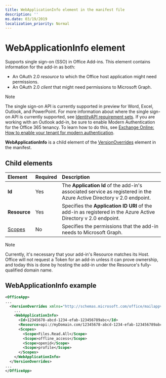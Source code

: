 ```yaml
---
title: WebApplicationInfo element in the manifest file
description: ''
ms.date: 03/19/2019
localization_priority: Normal
---
```


# WebApplicationInfo element

Supports single sign-on (SSO) in Office Add-ins. This element contains information for the add-in as both:

- An OAuth 2.0 *resource* to which the Office host application might need permissions.
- An OAuth 2.0 *client* that might need permissions to Microsoft Graph.

> [!NOTE]
> The single sign-on API is currently supported in preview for Word, Excel, Outlook, and PowerPoint. For more information about where the single sign-on API is currently supported, see [IdentityAPI requirement sets](/office/dev/add-ins/reference/requirement-sets/identity-api-requirement-sets). If you are working with an Outlook add-in, be sure to enable Modern Authentication for the Office 365 tenancy. To learn how to do this, see [Exchange Online: How to enable your tenant for modern authentication](https://social.technet.microsoft.com/wiki/contents/articles/32711.exchange-online-how-to-enable-your-tenant-for-modern-authentication.aspx).

**WebApplicationInfo** is a child element of the [VersionOverrides](versionoverrides.md) element in the manifest.  

## Child elements

|  Element |  Required  |  Description  |
|:-----|:-----|:-----|
|  **Id**    |  Yes   |  The **Application Id** of the add-in's associated service as registered in the Azure Active Directory v 2.0 endpoint.|
|  **Resource**  |  Yes   |  Specifies the **Application ID URI** of the add-in as registered in the Azure Active Directory v 2.0 endpoint.|
|  [Scopes](scopes.md)                |  No  |  Specifies the permissions that the add-in needs to Microsoft Graph.  |

> [!NOTE] 
> Currently, it's necessary that your add-in's Resource matches its Host. Office will not request a Token for an add-in unless it can prove ownership, and today this is done by hosting the add-in under the Resource's fully-qualified domain name.

## WebApplicationInfo example

```xml
<OfficeApp>
...
  <VersionOverrides xmlns="http://schemas.microsoft.com/office/mailappversionoverrides" xsi:type="VersionOverridesV1_0">
    ...
    <WebApplicationInfo>
      <Id>12345678-abcd-1234-efab-123456789abc</Id>
      <Resource>api://myDomain.com/12345678-abcd-1234-efab-123456789abc</Resource>
      <Scopes>
        <Scope>Files.Read.All</Scope>
        <Scope>offline_access</Scope>
        <Scope>openid</Scope>
        <Scope>profile</Scope>        
      </Scopes>
    </WebApplicationInfo>
  </VersionOverrides>
...
</OfficeApp>
```
